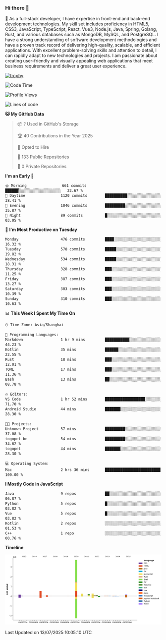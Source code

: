 ### Hi there 👋

🌱 As a full-stack developer, I have expertise in front-end and back-end development technologies. My skill set includes proficiency in HTML5, CSS3, JavaScript, TypeScript, React, Vue3, Node.js, Java, Spring, Golang, Rust, and various databases such as MongoDB, MySQL, and PostgreSQL. I have a strong understanding of software development methodologies and have a proven track record of delivering high-quality, scalable, and efficient applications. With excellent problem-solving skills and attention to detail, I can rapidly adapt to new technologies and projects. I am passionate about creating user-friendly and visually appealing web applications that meet business requirements and deliver a great user experience.

[![trophy](https://github-profile-trophy.vercel.app/?username=elton&rank=SECRET,SSS,SS,S,AAA,AA,A&theme=onedark&no-frame=true&margin-w=10)](https://github.com/ryo-ma/github-profile-trophy)

<!--START_SECTION:waka-->
![Code Time](http://img.shields.io/badge/Code%20Time-1%2C780%20hrs%2036%20mins-blue)

![Profile Views](http://img.shields.io/badge/Profile%20Views-0-blue)

![Lines of code](https://img.shields.io/badge/From%20Hello%20World%20I%27ve%20Written-5.8%20million%20lines%20of%20code-blue)

**🐱 My GitHub Data** 

> 📦 ? Used in GitHub's Storage 
 > 
> 🏆 40 Contributions in the Year 2025
 > 
> 💼 Opted to Hire
 > 
> 📜 133 Public Repositories 
 > 
> 🔑 0 Private Repositories 
 > 
**I'm an Early 🐤** 

```text
🌞 Morning                661 commits         ██████░░░░░░░░░░░░░░░░░░░   22.67 % 
🌆 Daytime                1120 commits        ██████████░░░░░░░░░░░░░░░   38.41 % 
🌃 Evening                1046 commits        █████████░░░░░░░░░░░░░░░░   35.87 % 
🌙 Night                  89 commits          █░░░░░░░░░░░░░░░░░░░░░░░░   03.05 % 
```
📅 **I'm Most Productive on Tuesday** 

```text
Monday                   476 commits         ████░░░░░░░░░░░░░░░░░░░░░   16.32 % 
Tuesday                  578 commits         █████░░░░░░░░░░░░░░░░░░░░   19.82 % 
Wednesday                534 commits         █████░░░░░░░░░░░░░░░░░░░░   18.31 % 
Thursday                 328 commits         ███░░░░░░░░░░░░░░░░░░░░░░   11.25 % 
Friday                   387 commits         ███░░░░░░░░░░░░░░░░░░░░░░   13.27 % 
Saturday                 303 commits         ███░░░░░░░░░░░░░░░░░░░░░░   10.39 % 
Sunday                   310 commits         ███░░░░░░░░░░░░░░░░░░░░░░   10.63 % 
```


📊 **This Week I Spent My Time On** 

```text
🕑︎ Time Zone: Asia/Shanghai

💬 Programming Languages: 
Markdown                 1 hr 9 mins         ███████████░░░░░░░░░░░░░░   44.23 % 
Kotlin                   35 mins             ██████░░░░░░░░░░░░░░░░░░░   22.55 % 
Rust                     18 mins             ███░░░░░░░░░░░░░░░░░░░░░░   12.01 % 
TOML                     17 mins             ███░░░░░░░░░░░░░░░░░░░░░░   11.36 % 
Bash                     13 mins             ██░░░░░░░░░░░░░░░░░░░░░░░   08.78 % 

🔥 Editors: 
VS Code                  1 hr 52 mins        ██████████████████░░░░░░░   71.70 % 
Android Studio           44 mins             ███████░░░░░░░░░░░░░░░░░░   28.30 % 

🐱‍💻 Projects: 
Unknown Project          57 mins             █████████░░░░░░░░░░░░░░░░   37.08 % 
togopet-be               54 mins             █████████░░░░░░░░░░░░░░░░   34.62 % 
togopet                  44 mins             ███████░░░░░░░░░░░░░░░░░░   28.30 % 

💻 Operating System: 
Mac                      2 hrs 36 mins       █████████████████████████   100.00 % 
```

**I Mostly Code in JavaScript** 

```text
Java                     9 repos             ██░░░░░░░░░░░░░░░░░░░░░░░   06.87 % 
Python                   5 repos             █░░░░░░░░░░░░░░░░░░░░░░░░   03.82 % 
Vue                      5 repos             █░░░░░░░░░░░░░░░░░░░░░░░░   03.82 % 
Kotlin                   2 repos             ░░░░░░░░░░░░░░░░░░░░░░░░░   01.53 % 
C++                      1 repo              ░░░░░░░░░░░░░░░░░░░░░░░░░   00.76 % 
```



**Timeline**

![Lines of Code chart](https://raw.githubusercontent.com/elton/elton/main/assets/bar_graph.png)


 Last Updated on 13/07/2025 10:05:10 UTC
<!--END_SECTION:waka-->

<!--
**elton/elton** is a ✨ _special_ ✨ repository because its `README.md` (this file) appears on your GitHub profile.

Here are some ideas to get you started:

- 🔭 I’m currently working on ...
- 🌱 I’m currently learning ...
- 👯 I’m looking to collaborate on ...
- 🤔 I’m looking for help with ...
- 💬 Ask me about ...
- 📫 How to reach me: ...
- 😄 Pronouns: ...
- ⚡ Fun fact: ...
-->
